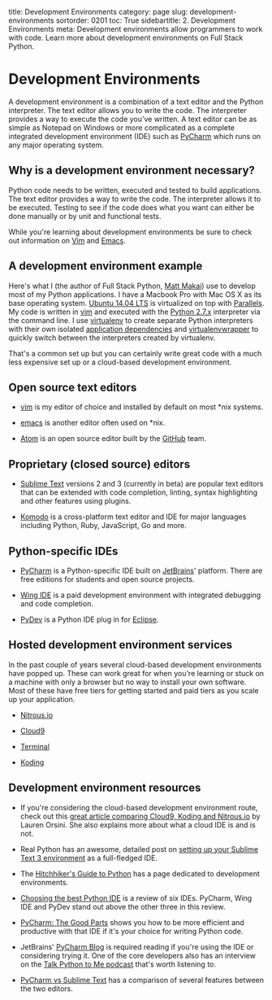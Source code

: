 title: Development Environments
category: page
slug: development-environments
sortorder: 0201
toc: True
sidebartitle: 2. Development Environments
meta: Development environments allow programmers to work with code. Learn more about development environments on Full Stack Python.


# Development Environments
A development environment is a combination of a text editor and the Python
interpreter. The text editor allows you to write the code. The interpreter
provides a way to execute the code you've written. A text editor can be
as simple as Notepad on Windows or more complicated as a complete integrated
development environment (IDE) such as 
[PyCharm](https://www.jetbrains.com/pycharm/) which runs on any major 
operating system.


## Why is a development environment necessary?
Python code needs to be written, executed and tested to build
applications. The text editor provides a way to write the code. The 
interpreter allows it to be executed. Testing to see if the code does what
you want can either be done manually or by unit and functional tests. 

<div class="well see-also">While you're learning about development environments be sure to check out information on <a href="/vim.html">Vim</a> and <a href="/emacs.html">Emacs</a>.</div>


## A development environment example
Here's what I (the author of Full Stack Python, 
[Matt Makai](/about-author.html)) use to develop most of my Python 
applications. I have a Macbook Pro with Mac OS X as its base operating 
system. [Ubuntu 14.04 LTS](/operating-systems.html) is virtualized on top 
with [Parallels](https://www.parallels.com/). My code is written in 
[vim](http://www.vim.org/) and executed with the 
[Python 2.7.x](https://www.python.org/download/releases/2.7.8/) interpreter
via the command line. I use [virtualenv](https://virtualenv.pypa.io/en/latest/) to create separate Python interpreters
with their own isolated
[application dependencies](/application-dependencies.html) and
[virtualenvwrapper](http://virtualenvwrapper.readthedocs.org/en/latest/)
to quickly switch between the interpreters created by virtualenv.

That's a common set up but you can certainly write great code with a much
less expensive set up or a cloud-based development environment.


## Open source text editors
* [vim](http://www.vim.org/) is my editor of choice and installed by default
  on most \*nix systems.

* [emacs](http://www.gnu.org/software/emacs/) is another editor often used
  on \*nix.

* [Atom](https://atom.io/) is an open source editor built by the 
  [GitHub](https://github.com) team.


## Proprietary (closed source) editors
* [Sublime Text](http://www.sublimetext.com/) versions 2 and 3 (currently
  in beta) are popular text editors that can be extended with code completion,
  linting, syntax highlighting and other features using plugins.

* [Komodo](http://komodoide.com/) is a cross-platform text editor and IDE
  for major languages including Python, Ruby, JavaScript, Go and more.


## Python-specific IDEs
* [PyCharm](https://www.jetbrains.com/pycharm/) is a Python-specific IDE
  built on [JetBrains](https://www.jetbrains.com/)' platform. There are
  free editions for students and open source projects.

* [Wing IDE](https://wingware.com/) is a paid development environment with
  integrated debugging and code completion.

* [PyDev](http://pydev.org/) is a Python IDE plug in for 
  [Eclipse](https://www.eclipse.org/).



## Hosted development environment services
In the past couple of years several cloud-based development environments
have popped up. These can work great for when you're learning or stuck on
a machine with only a browser but no way to install your own software. Most
of these have free tiers for getting started and paid tiers as you scale
up your application.

* [Nitrous.io](https://www.nitrous.io/)

* [Cloud9](https://c9.io/)

* [Terminal](https://www.terminal.com/)

* [Koding](https://koding.com/)


## Development environment resources
* If you're considering the cloud-based development environment route, check
  out this 
  [great article comparing Cloud9, Koding and Nitrous.io](http://readwrite.com/2014/08/14/cloud9-koding-nitrousio-integrated-development-environment-ide-coding)
  by Lauren Orsini. She also explains more about what a cloud IDE is and is
  not.

* Real Python has an awesome, detailed post on 
  [setting up your Sublime Text 3 environment](https://realpython.com/blog/python/setting-up-sublime-text-3-for-full-stack-python-development/)
  as a full-fledged IDE.

* The [Hitchhiker's Guide to Python](http://docs.python-guide.org/en/latest/dev/env/)
  has a page dedicated to development environments.

* [Choosing the best Python IDE](http://pedrokroger.net/choosing-best-python-ide/)
  is a review of six IDEs. PyCharm, Wing IDE and PyDev stand out above the
  other three in this review.

* [PyCharm: The Good Parts](http://nafiulis.me/pycharm-the-good-parts-i.html)
  shows you how to be more efficient and productive with that IDE if it's
  your choice for writing Python code.

* JetBrains' [PyCharm Blog](http://blog.jetbrains.com/pycharm/) is required
  reading if you're using the IDE or considering trying it. One of the
  core developers also has an interview on the 
  [Talk Python to Me podcast](http://talkpython.fm/episodes/show/36/python-ides-with-the-pycharm-teama) 
  that's worth listening to.

* [PyCharm vs Sublime Text](https://opensourcehacker.com/2015/05/02/pycharm-vs-sublime-text/)
  has a comparison of several features between the two editors.

